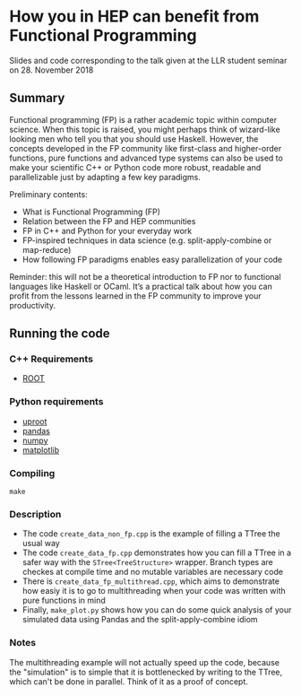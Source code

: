 # How you in HEP can benefit from Functional Programming

Slides and code corresponding to the talk given at the LLR student seminar on 28. November 2018

## Summary

Functional programming (FP) is a rather academic topic within computer science.
When this topic is raised, you might perhaps think of wizard-like looking men
who tell you that you should use Haskell. However, the concepts developed in
the FP community like first-class and higher-order functions, pure functions
and advanced type systems can also be used to make your scientific C++ or
Python code more robust, readable and parallelizable just by adapting a few key
paradigms.

Preliminary contents:

  * What is Functional Programming (FP)
  * Relation between the FP and HEP communities
  * FP in C++ and Python for your everyday work
  * FP-inspired techniques in data science (e.g. split-apply-combine or map-reduce)
  * How following FP paradigms enables easy parallelization of your code

Reminder: this will not be a theoretical introduction to FP nor to functional
languages like Haskell or OCaml. It’s a practical talk about how you can profit
from the lessons learned in the FP community to improve your productivity.

## Running the code

### C++ Requirements
  * [ROOT](https://github.com/root-project/root)

### Python requirements
  * [uproot](https://github.com/scikit-hep/uproot)
  * [pandas](https://github.com/pandas-dev/pandas)
  * [numpy](https://github.com/numpy/numpy)
  * [matplotlib](https://github.com/matplotlib/matplotlib)

### Compiling
```
make
```

### Description

* The code `create_data_non_fp.cpp` is the example of filling a TTree the usual way
* The code `create_data_fp.cpp` demonstrates how you can fill a TTree in a
  safer way with the `STree<TreeStructure>` wrapper. Branch types are checkes
  at compile time and no mutable variables are necessary code
* There is `create_data_fp_multithread.cpp`, which aims to demonstrate how
  easiy it is to go to multithreading when your code was written with pure
  functions in mind
* Finally, `make_plot.py` shows how you can do some quick analysis of your
  simulated data using Pandas and the split-apply-combine idiom

### Notes

The multithreading example will not actually speed up the code, because the
"simulation" is to simple that it is bottlenecked by writing to the TTree,
which can't be done in parallel. Think of it as a proof of concept.
